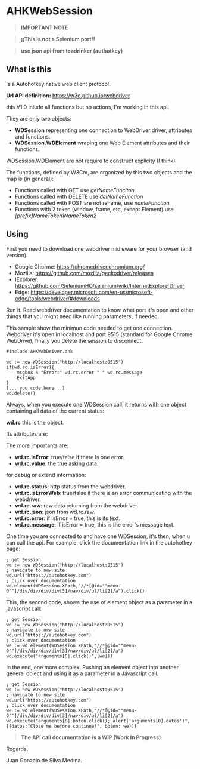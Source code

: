 # AHKWebSession

> __IMPORTANT NOTE__

>__¡¡This is not a Selenium port!!__

>__use json api from teadrinker (authotkey)__

## What is this

Is a Autohotkey native web client protocol.

__Url API definition:__ https://w3c.github.io/webdriver

this V1.0 inlude all functions but no actions, I'm working in this api.

They are only two objects:

- __WDSession__ representing one connection to WebDriver driver, attributes and functions.
- __WDSession.WDElement__ wraping one Web Element attributes and their functions.

WDSession.WDElement are not require to construct explicity (I think).

The functions, defined by W3Cm, are organized by this two objects and the map is (in general):

- Functions called with GET use _getNameFunciton_
- Functions called with DELETE use _delNameFunction_
- Functions called with POST are not rename, use _nameFunction_
- Functions with 2 token (window, frame, etc, except Element) use _[prefix]NameToken1NameToken2_

## Using

First you need to download one webdriver midleware for your browser (and version).
- Google Chorme: https://chromedriver.chromium.org/
- Mozilla: https://github.com/mozilla/geckodriver/releases
- IExplorer: https://github.com/SeleniumHQ/selenium/wiki/InternetExplorerDriver
- Edge: https://developer.microsoft.com/en-us/microsoft-edge/tools/webdriver/#downloads

Run it. Read webdriver documentation to know what port it's open and other things that you might need like running parameters, if needed.

This sample show the minimun code needed to get one connection. Webdriver it's open in localhost and port 9515 (standard for Google Chrome WebDrive), finally you delete the session to disconnect.

```
#include AHKWebDriver.ahk

wd := new WDSession("http://localhost:9515")
if(wd.rc.isError){
    msgbox % "Error:" wd.rc.error " " wd.rc.message
    ExitApp
}
[... you code here ..]
wd.delete()
```

Always, when you execute one WDSession call, it returns with one object containing all data of the current status:

__wd.rc__ this is the object.

Its attributes are:

The more importants are:
- __wd.rc.isError__: true/false if there is one 
error.
- __wd.rc.value__: the true asking data.

for debug or extend information:

- __wd.rc.status__: http status from the webdriver.
- __wd.rc.isErrorWeb__: true/false if there is an error communicating with the webdriver.
- __wd.rc.raw__: raw data returning from the webdriver.
- __wd.rc.json__: json from wd.rc.raw.
- __wd.rc.error__: if isError = true, this is its text.
- __wd.rc.message__: if isError = true, this is the error's message text.

One time you are connected to and have one WDSession, it's then, when u can call the api. For example, click the documentation link in the autohotkey page:

```
; get Session
wd := new WDSession("http://localhost:9515")
; navigate to new site
wd.url("https://autohotkey.com")
; click over documentation
wd.element(WDSession.XPath,"//*[@id=""menu-0""]/div/div/div/div[3]/nav/div/ul/li[2]/a").click()
```

This, the second code, shows the use of element object as a parameter in a javascript call:

```
; get Session
wd := new WDSession("http://localhost:9515")
; navigate to new site
wd.url("https://autohotkey.com")
; click over documentation
we := wd.element(WDSession.XPath,"//*[@id=""menu-0""]/div/div/div/div[3]/nav/div/ul/li[2]/a")
wd.execute("arguments[0].click()",[we])) 
```

In the end, one more complex. Pushing an element object into another general object and using it as a parameter in a Javascript call.

```
; get Session
wd := new WDSession("http://localhost:9515")
; navigate to new site
wd.url("https://autohotkey.com")
; click over documentation
we := wd.element(WDSession.XPath,"//*[@id=""menu-0""]/div/div/div/div[3]/nav/div/ul/li[2]/a")
wd.execute("arguments[0].boton.click(); alert('arguments[0].datos')",[{datos:"Close me before continue!", boton: we}])
```
> __The API call documentation is a WIP (Work In Progress)__

Regards,

Juan Gonzalo de Silva Medina.
